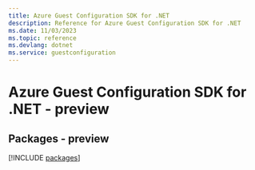 ```yaml
---
title: Azure Guest Configuration SDK for .NET
description: Reference for Azure Guest Configuration SDK for .NET
ms.date: 11/03/2023
ms.topic: reference
ms.devlang: dotnet
ms.service: guestconfiguration
---
```

# Azure Guest Configuration SDK for .NET - preview
## Packages - preview
[!INCLUDE [packages](guest-configuration-index.md)]